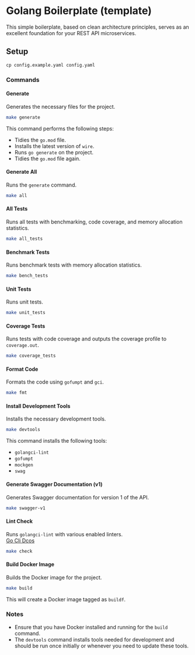 # Golang Boilerplate (template)
This simple boilerplate, based on clean architecture principles, serves as an excellent foundation for your REST API microservices.

## Setup 
```
cp config.example.yaml config.yaml 
```
### Commands

#### Generate

Generates the necessary files for the project.

```sh
make generate
```

This command performs the following steps:
- Tidies the `go.mod` file.
- Installs the latest version of `wire`.
- Runs `go generate` on the project.
- Tidies the `go.mod` file again.

#### Generate All

Runs the `generate` command.

```sh
make all
```

#### All Tests

Runs all tests with benchmarking, code coverage, and memory allocation statistics.

```sh
make all_tests
```

#### Benchmark Tests

Runs benchmark tests with memory allocation statistics.

```sh
make bench_tests
```

#### Unit Tests

Runs unit tests.

```sh
make unit_tests
```

#### Coverage Tests

Runs tests with code coverage and outputs the coverage profile to `coverage.out`.

```sh
make coverage_tests
```

#### Format Code

Formats the code using `gofumpt` and `gci`.

```sh
make fmt
```

#### Install Development Tools

Installs the necessary development tools.

```sh
make devtools
```

This command installs the following tools:
- `golangci-lint`
- `gofumpt`
- `mockgen`
- `swag`

#### Generate Swagger Documentation (v1)

Generates Swagger documentation for version 1 of the API.

```sh
make swagger-v1
```

#### Lint Check

Runs `golangci-lint` with various enabled linters.
<br>
[Go Cli Dcos](https://golangci-lint.run)

```sh
make check
```

#### Build Docker Image

Builds the Docker image for the project.

```sh
make build
```

This will create a Docker image tagged as `buildf`.

### Notes

- Ensure that you have Docker installed and running for the `build` command.
- The `devtools` command installs tools needed for development and should be run once initially or whenever you need to update these tools.